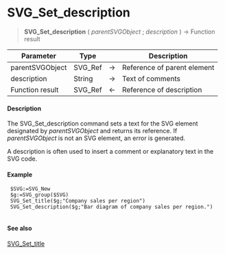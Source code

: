 # SVG_Set_description

>**SVG_Set_description** ( *parentSVGObject* ; *description* ) -> Function result

| Parameter | Type |  | Description |
| --- | --- | --- | --- |
| parentSVGObject | SVG_Ref | &#8594; | Reference of parent element |
| description | String | &#8594; | Text of comments |
| Function result | SVG_Ref | &#8592; | Reference of description |



#### Description 

The SVG\_Set\_description command sets a text for the SVG element designated by *parentSVGObject* and returns its reference. If *parentSVGObject* is not an SVG element, an error is generated.

A description is often used to insert a comment or explanatory text in the SVG code.

#### Example 

```4d
 $SVG:=SVG_New
 $g:=SVG_group($SVG)
 SVG_Set_title($g;"Company sales per region")
 SVG_Set_description($g;"Bar diagram of company sales per region.")
 
```

#### See also 

[SVG\_Set\_title](SVG_Set_title.md)  